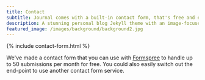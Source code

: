 ```yaml
---
title: Contact
subtitle: Journal comes with a built-in contact form, that's free and easy to set up.
description: A stunning personal blog Jekyll theme with an image-focused design.
featured_image: /images/background/background2.jpg
---
```


{% include contact-form.html %}

We've made a contact form that you can use with [Formspree](https://formspree.io/create/jekyllthemes) to handle up to 50 submissions per month for free. You could also easily switch out the end-point to use another contact form service.

